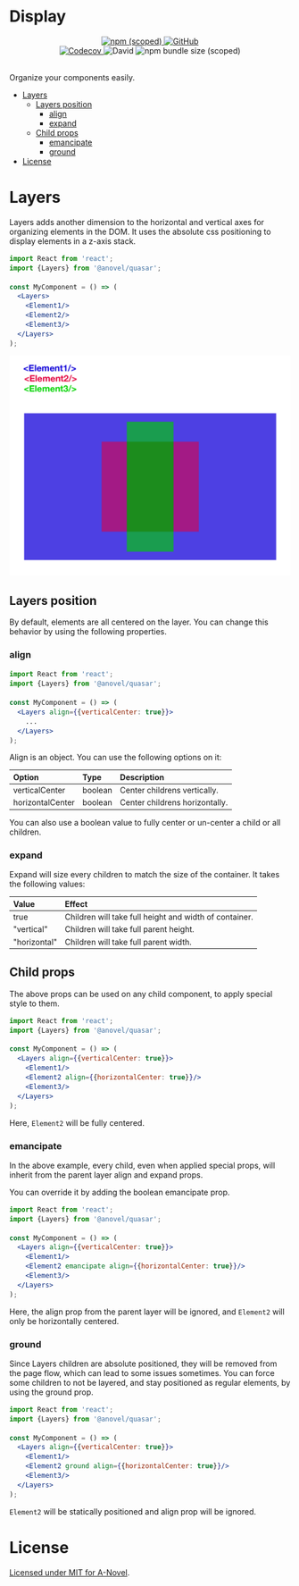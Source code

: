 # Display

<div align="center">
    <a href="https://www.npmjs.com/package/@anovel/quasar">
        <img alt="npm (scoped)" src="https://img.shields.io/npm/v/@anovel/quasar?style=for-the-badge">
    </a>
    <a href="https://github.com/a-novel/quasar/blob/master/LICENSE">    
        <img alt="GitHub" src="https://img.shields.io/github/license/a-novel/quasar?style=for-the-badge">
    </a>
</div>

<div align="center">
    <a href="https://codecov.io/gh/a-novel/quasar">
        <img alt="Codecov" src="https://img.shields.io/codecov/c/github/a-novel/quasar?style=flat-square">
    </a>
    <img alt="David" src="https://img.shields.io/david/dev/a-novel/quasar?style=flat-square">
    <img alt="npm bundle size (scoped)" src="https://img.shields.io/bundlephobia/min/@anovel/quasar?style=flat-square">
</div>
<br/>

Organize your components easily.

- [Layers](#layers)
    - [Layers position](#layers-position)
        - [align](#align)
        - [expand](#expand)
    - [Child props](#child-props)
        - [emancipate](#emancipate)
        - [ground](#ground)
- [License](#license)

# Layers

Layers adds another dimension to the horizontal and vertical axes for organizing elements in the DOM. It uses the
absolute css positioning to display elements in a z-axis stack.

```jsx
import React from 'react';
import {Layers} from '@anovel/quasar';

const MyComponent = () => (
  <Layers>
    <Element1/>
    <Element2/>
    <Element3/>
  </Layers>
);
```

<img alt="Layers schema 1" src="https://raw.githubusercontent.com/a-novel/quasar/master/assets/layers%20shema%201.png" width="600"/>

## Layers position

By default, elements are all centered on the layer. You can change this behavior by using the following properties.

### align

```jsx
import React from 'react';
import {Layers} from '@anovel/quasar';

const MyComponent = () => (
  <Layers align={{verticalCenter: true}}>
    ...
  </Layers>
);
```

Align is an object. You can use the following options on it:

| Option | Type | Description |
| :--- | :--- | :--- |
| verticalCenter | boolean | Center childrens vertically. |
| horizontalCenter | boolean | Center childrens horizontally. |

You can also use a boolean value to fully center or un-center a child or all children.

### expand

Expand will size every children to match the size of the container. It takes the following values:

| Value | Effect |
| :--- | :--- |
| true | Children will take full height and width of container. |
| "vertical" | Children will take full parent height. |
| "horizontal" | Children will take full parent width. |

## Child props

The above props can be used on any child component, to apply special style to them.

```jsx
import React from 'react';
import {Layers} from '@anovel/quasar';

const MyComponent = () => (
  <Layers align={{verticalCenter: true}}>
    <Element1/>
    <Element2 align={{horizontalCenter: true}}/>
    <Element3/>
  </Layers>
);
```

Here, `Element2` will be fully centered.

### emancipate

In the above example, every child, even when applied special props, will inherit from the parent layer align and expand
props.

You can override it by adding the boolean emancipate prop.

```jsx
import React from 'react';
import {Layers} from '@anovel/quasar';

const MyComponent = () => (
  <Layers align={{verticalCenter: true}}>
    <Element1/>
    <Element2 emancipate align={{horizontalCenter: true}}/>
    <Element3/>
  </Layers>
);
```

Here, the align prop from the parent layer will be ignored, and `Element2` will only be horizontally centered.

### ground

Since Layers children are absolute positioned, they will be removed from the page flow, which can lead to some issues
sometimes. You can force some children to not be layered, and stay positioned as regular elements, by using the
ground prop.

```jsx
import React from 'react';
import {Layers} from '@anovel/quasar';

const MyComponent = () => (
  <Layers align={{verticalCenter: true}}>
    <Element1/>
    <Element2 ground align={{horizontalCenter: true}}/>
    <Element3/>
  </Layers>
);
```

`Element2` will be statically positioned and align prop will be ignored.

# License

[Licensed under MIT for A-Novel](https://github.com/a-novel/quasar/blob/master/LICENSE).